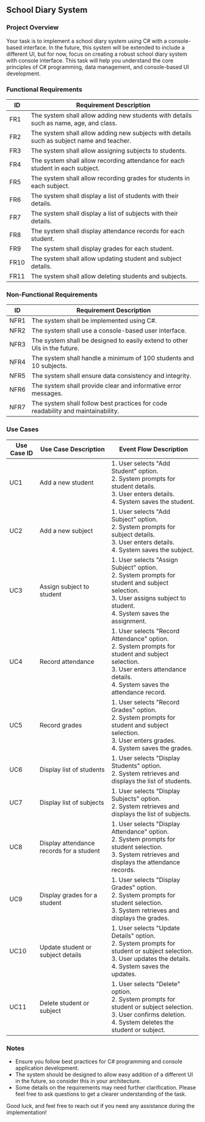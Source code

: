 ## School Diary System

### Project Overview

Your task is to implement a school diary system using C# with a console-based interface. In the future, this system will
be extended to include a different UI, but for now, focus on creating a robust school diary system with console 
interface. This task will help you understand the core principles of C# programming, data management, and 
console-based UI development.

### Functional Requirements

| ID   | Requirement Description                                                                   |
|------|-------------------------------------------------------------------------------------------|
| FR1  | The system shall allow adding new students with details such as name, age, and class.     |
| FR2  | The system shall allow adding new subjects with details such as subject name and teacher. |
| FR3  | The system shall allow assigning subjects to students.                                    |
| FR4  | The system shall allow recording attendance for each student in each subject.             |
| FR5  | The system shall allow recording grades for students in each subject.                     |
| FR6  | The system shall display a list of students with their details.                           |
| FR7  | The system shall display a list of subjects with their details.                           |
| FR8  | The system shall display attendance records for each student.                             |
| FR9  | The system shall display grades for each student.                                         |
| FR10 | The system shall allow updating student and subject details.                              |
| FR11 | The system shall allow deleting students and subjects.                                    |

### Non-Functional Requirements

| ID   | Requirement Description                                                          |
|------|----------------------------------------------------------------------------------|
| NFR1 | The system shall be implemented using C#.                                        |
| NFR2 | The system shall use a console-based user interface.                             |
| NFR3 | The system shall be designed to easily extend to other UIs in the future.        |
| NFR4 | The system shall handle a minimum of 100 students and 10 subjects.               |
| NFR5 | The system shall ensure data consistency and integrity.                          |
| NFR6 | The system shall provide clear and informative error messages.                   |
| NFR7 | The system shall follow best practices for code readability and maintainability. |

### Use Cases

| Use Case ID | Use Case Description                     | Event Flow Description                                                                                                                                                              |
|-------------|------------------------------------------|-------------------------------------------------------------------------------------------------------------------------------------------------------------------------------------|
| UC1         | Add a new student                        | 1. User selects "Add Student" option.<br>2. System prompts for student details.<br>3. User enters details.<br>4. System saves the student.                                          |
| UC2         | Add a new subject                        | 1. User selects "Add Subject" option.<br>2. System prompts for subject details.<br>3. User enters details.<br>4. System saves the subject.                                          |
| UC3         | Assign subject to student                | 1. User selects "Assign Subject" option.<br>2. System prompts for student and subject selection.<br>3. User assigns subject to student.<br>4. System saves the assignment.          |
| UC4         | Record attendance                        | 1. User selects "Record Attendance" option.<br>2. System prompts for student and subject selection.<br>3. User enters attendance details.<br>4. System saves the attendance record. |
| UC5         | Record grades                            | 1. User selects "Record Grades" option.<br>2. System prompts for student and subject selection.<br>3. User enters grades.<br>4. System saves the grades.                            |
| UC6         | Display list of students                 | 1. User selects "Display Students" option.<br>2. System retrieves and displays the list of students.                                                                                |
| UC7         | Display list of subjects                 | 1. User selects "Display Subjects" option.<br>2. System retrieves and displays the list of subjects.                                                                                |
| UC8         | Display attendance records for a student | 1. User selects "Display Attendance" option.<br>2. System prompts for student selection.<br>3. System retrieves and displays the attendance records.                                |
| UC9         | Display grades for a student             | 1. User selects "Display Grades" option.<br>2. System prompts for student selection.<br>3. System retrieves and displays the grades.                                                |
| UC10        | Update student or subject details        | 1. User selects "Update Details" option.<br>2. System prompts for student or subject selection.<br>3. User updates the details.<br>4. System saves the updates.                     |
| UC11        | Delete student or subject                | 1. User selects "Delete" option.<br>2. System prompts for student or subject selection.<br>3. User confirms deletion.<br>4. System deletes the student or subject.                  |

### Notes

- Ensure you follow best practices for C# programming and console application development.
- The system should be designed to allow easy addition of a different UI in the future, so consider this in your
  architecture.
- Some details on the requirements may need further clarification. Please feel free to ask questions to get a clearer
  understanding of the task.

Good luck, and feel free to reach out if you need any assistance during the implementation!
